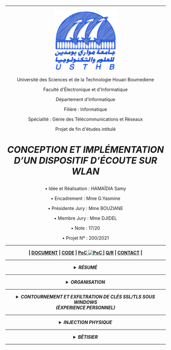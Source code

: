 
---

<p align="center"> <img width="200" src="https://github.com/SamyUSTHB/CONCEPTION_IMPLEMENTATION_DISPOSITIF_ECOUTE_WLAN/blob/main/IMG/USTHB.png" alt="USTHB"> </p>
<p align="center"> Université des Sciences et de la Technologie Houari Boumediene </p>
<p align="center"> Faculté d'Électronique et d'Informatique </p>
<p align="center"> Département d'Informatique </p>
<p align="center"> Filière : Informatique </p>
<p align="center"> Spécialité : Génie des Télécommunications et Réseaux </p>
<p align="center"> Projet de fin d'études intitulé </p>

#

# <p align="center"> <i> CONCEPTION ET IMPLÉMENTATION <br/> D’UN DISPOSITIF D’ÉCOUTE SUR WLAN </i> </p>



<p align="center"> • Idée et Réalisation : HAMAÏDIA Samy </p>
<p align="center"> • Encadrement : Mme G.Yasmine </p>
<p align="center"> • Présidente Jury : Mme BOUZIANE</p>
<p align="center"> • Membre Jury : Mme DJIDEL</p>
<p align="center"> • Note : 17/20 </p>
<p align="center"> • Projet Nº : 200/2021 <b> </p>

---
  
<p align="center">|
  <a href="https://github.com/SamyUSTHB/CONCEPTION_IMPLEMENTATION_DISPOSITIF_ECOUTE_WLAN/blob/main/200-2021.pdf"> DOCUMENT</a> |
  <a href="https://github.com/SamyUSTHB/CONCEPTION_IMPLEMENTATION_DISPOSITIF_ECOUTE_WLAN"> CODE</a> | 
  <a href="https://youtu.be/8Fv7tXQc5Cs"> PoC <img width="30" src="https://upload.wikimedia.org/wikipedia/commons/9/90/Logo_of_YouTube_%282013-2015%29.svg" alt="PoC"> </a> |
  <a href="https://github.com/SamyUSTHB/CONCEPTION_IMPLEMENTATION_DISPOSITIF_ECOUTE_WLAN"> Q/R</a> |
  <a href="mailto:HAMAIDIA.USTHB@gmail.com"> CONTACT</a> |
</p>

---

<details align="center">
<summary><i>RÉSUMÉ</i></summary>
  <br/>
  <p><i>
Dans le cadre de l'écoute et du cyber-espionnage de réseaux et des systèmes informatiques, l'implémentation d'une solution physique est sans doute plus efficace qu'une solution logiciel sur le plan de la persistance, le contrôle et la furtivité, en s'appuyant sur des failles humaines, d'ignorance, d’insuffisance budgétaire, ressemblance d'équipements ou de défaillances orchestrées aux divers scénarios possibles, concrétisé par un mini-serveur UNIX, doté d’une panoplie d’option physique et logiciel adaptable aux circonstances, basé physiquement sur un nano-ordinateur monocarte à processeur ARM, avec la possibilité de lui fournir une connectivité et alimentation propre en plus de l'équipement en question.
  </p></i>
</details>

---

<details align="center">
<summary><i>ORGANISATION</i></summary>
  <br/>
  <img src="https://github.com/SamyUSTHB/CONCEPTION_IMPLEMENTATION_DISPOSITIF_ECOUTE_WLAN/blob/main/IMG/ORG.png" alt="ORGANISATION">
<p align="center"><i> Organisation des différents programmes et scripts </i> </p>
</details>

---

<details align="center">
<summary><i>CONTOURNEMENT ET EXFILTRATION DE CLÉS SSL/TLS SOUS WINDOWS <br/> (ÉXPERIENCE PERSONNEL) </i></summary>
  <br/>
  <img  src="https://github.com/SamyUSTHB/CONCEPTION_IMPLEMENTATION_DISPOSITIF_ECOUTE_WLAN/blob/main/IMG/SSLBYPASS.png" alt="SSL/TLS BYPASS">
  <br/>
<p align="center"><i> Approche d'exfiltration de clés de chiffrement sous Windows </i> </p>
</details>

---

<details align="center">
<summary><i>INJECTION PHYSIQUE</i></summary>
  <br/>
  <img width="500" src="https://github.com/SamyUSTHB/CONCEPTION_IMPLEMENTATION_DISPOSITIF_ECOUTE_WLAN/blob/main/IMG/PHYSICAL%20BACKDOOR.JPG" alt="PHYSICAL BACKDOOR">
<p align="center"><i> Backdoor physique intégré a un équipement réseau </i> </p>
</details>

---

<details align="center">
<summary><i>BÊTISIER</i></summary>
  <br/>
  <img width="500" src="https://github.com/SamyUSTHB/CONCEPTION_IMPLEMENTATION_DISPOSITIF_ECOUTE_WLAN/blob/main/IMG/Betisier1.JPG" alt="BETISIER">
<p align="center"><i> Tout et rien! </i> </p>
</details>

---

